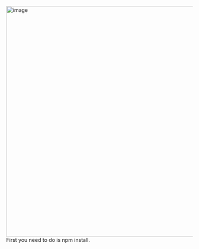 <img width="879" height="624" alt="image" src="https://github.com/user-attachments/assets/016c1fe4-0a65-43cb-b753-9964e3ae66e5" />
First you need to do is npm install.
